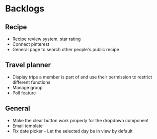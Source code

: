 # Backlogs

## Recipe

- Recipe review system, star rating
- Connect pinterest
- General page to search other people's public recipe

## Travel planner

- Display trips a member is part of and use their permission to restrict different functions
- Manage group
- Poll feature

## General

- Make the clear button work properly for the dropdown component
- Email template
- Fix date picker - Let the selected day be in view by default
